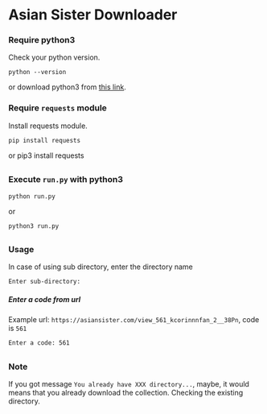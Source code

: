 # Asian Sister Downloader
### Require python3
Check your python version.

    python --version

or download python3 from [this link](https://www.python.org/downloads/).

### Require ```requests``` module
Install requests module.

    pip install requests
or
    pip3 install requests
##
### Execute ```run.py``` with python3
    python run.py
or

    python3 run.py
##
### Usage
In case of using sub directory, enter the directory name

    Enter sub-directory:

##### Enter a code from url

Example url: ```https://asiansister.com/view_561_kcorinnnfan_2__38Pn```, code is ```561```

    Enter a code: 561
##
### Note

If you got message ```You already have XXX directory...```, maybe, it would means that you already download the collection. Checking the existing directory.